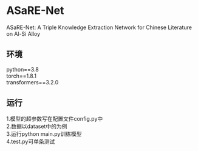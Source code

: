 # ASaRE-Net
ASaRE-Net: A Triple Knowledge Extraction Network for Chinese Literature on Al-Si Alloy


## 环境  
python==3.8  
torch==1.8.1  
transformers==3.2.0

## 运行  
1.模型的超参数写在配置文件config.py中  
2.数据以dataset中的为例  
3.运行python main.py训练模型  
4.test.py可单条测试  
